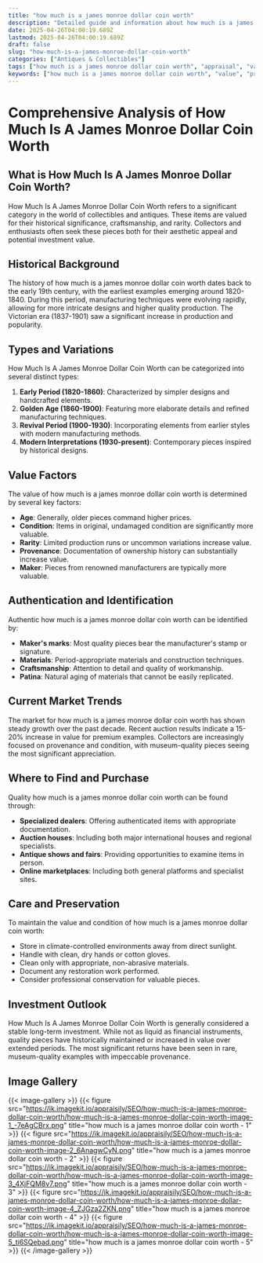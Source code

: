 ```yaml
---
title: "how much is a james monroe dollar coin worth"
description: "Detailed guide and information about how much is a james monroe dollar coin worth"
date: 2025-04-26T04:00:19.689Z
lastmod: 2025-04-26T04:00:19.689Z
draft: false
slug: "how-much-is-a-james-monroe-dollar-coin-worth"
categories: ["Antiques & Collectibles"]
tags: ["how much is a james monroe dollar coin worth", "appraisal", "value"]
keywords: ["how much is a james monroe dollar coin worth", "value", "price", "worth", "appraisal"]
---
```


# Comprehensive Analysis of How Much Is A James Monroe Dollar Coin Worth

## What is How Much Is A James Monroe Dollar Coin Worth?

How Much Is A James Monroe Dollar Coin Worth refers to a significant category in the world of collectibles and antiques. These items are valued for their historical significance, craftsmanship, and rarity. Collectors and enthusiasts often seek these pieces both for their aesthetic appeal and potential investment value.

## Historical Background

The history of how much is a james monroe dollar coin worth dates back to the early 19th century, with the earliest examples emerging around 1820-1840. During this period, manufacturing techniques were evolving rapidly, allowing for more intricate designs and higher quality production. The Victorian era (1837-1901) saw a significant increase in production and popularity.

## Types and Variations

How Much Is A James Monroe Dollar Coin Worth can be categorized into several distinct types:

1. **Early Period (1820-1860)**: Characterized by simpler designs and handcrafted elements.
2. **Golden Age (1860-1900)**: Featuring more elaborate details and refined manufacturing techniques.
3. **Revival Period (1900-1930)**: Incorporating elements from earlier styles with modern manufacturing methods.
4. **Modern Interpretations (1930-present)**: Contemporary pieces inspired by historical designs.

## Value Factors

The value of how much is a james monroe dollar coin worth is determined by several key factors:

- **Age**: Generally, older pieces command higher prices.
- **Condition**: Items in original, undamaged condition are significantly more valuable.
- **Rarity**: Limited production runs or uncommon variations increase value.
- **Provenance**: Documentation of ownership history can substantially increase value.
- **Maker**: Pieces from renowned manufacturers are typically more valuable.

## Authentication and Identification

Authentic how much is a james monroe dollar coin worth can be identified by:

- **Maker's marks**: Most quality pieces bear the manufacturer's stamp or signature.
- **Materials**: Period-appropriate materials and construction techniques.
- **Craftsmanship**: Attention to detail and quality of workmanship.
- **Patina**: Natural aging of materials that cannot be easily replicated.

## Current Market Trends

The market for how much is a james monroe dollar coin worth has shown steady growth over the past decade. Recent auction results indicate a 15-20% increase in value for premium examples. Collectors are increasingly focused on provenance and condition, with museum-quality pieces seeing the most significant appreciation.

## Where to Find and Purchase

Quality how much is a james monroe dollar coin worth can be found through:

- **Specialized dealers**: Offering authenticated items with appropriate documentation.
- **Auction houses**: Including both major international houses and regional specialists.
- **Antique shows and fairs**: Providing opportunities to examine items in person.
- **Online marketplaces**: Including both general platforms and specialist sites.

## Care and Preservation

To maintain the value and condition of how much is a james monroe dollar coin worth:

- Store in climate-controlled environments away from direct sunlight.
- Handle with clean, dry hands or cotton gloves.
- Clean only with appropriate, non-abrasive materials.
- Document any restoration work performed.
- Consider professional conservation for valuable pieces.

## Investment Outlook

How Much Is A James Monroe Dollar Coin Worth is generally considered a stable long-term investment. While not as liquid as financial instruments, quality pieces have historically maintained or increased in value over extended periods. The most significant returns have been seen in rare, museum-quality examples with impeccable provenance.


## Image Gallery

{{< image-gallery >}}
  {{< figure src="https://ik.imagekit.io/appraisily/SEO/how-much-is-a-james-monroe-dollar-coin-worth/how-much-is-a-james-monroe-dollar-coin-worth-image-1_-7eAgCBrx.png" title="how much is a james monroe dollar coin worth - 1" >}}
  {{< figure src="https://ik.imagekit.io/appraisily/SEO/how-much-is-a-james-monroe-dollar-coin-worth/how-much-is-a-james-monroe-dollar-coin-worth-image-2_6AnagwCyN.png" title="how much is a james monroe dollar coin worth - 2" >}}
  {{< figure src="https://ik.imagekit.io/appraisily/SEO/how-much-is-a-james-monroe-dollar-coin-worth/how-much-is-a-james-monroe-dollar-coin-worth-image-3_4XjFQM8v7.png" title="how much is a james monroe dollar coin worth - 3" >}}
  {{< figure src="https://ik.imagekit.io/appraisily/SEO/how-much-is-a-james-monroe-dollar-coin-worth/how-much-is-a-james-monroe-dollar-coin-worth-image-4_ZJGza2ZKN.png" title="how much is a james monroe dollar coin worth - 4" >}}
  {{< figure src="https://ik.imagekit.io/appraisily/SEO/how-much-is-a-james-monroe-dollar-coin-worth/how-much-is-a-james-monroe-dollar-coin-worth-image-5_ti6SQebad.png" title="how much is a james monroe dollar coin worth - 5" >}}
{{< /image-gallery >}}

